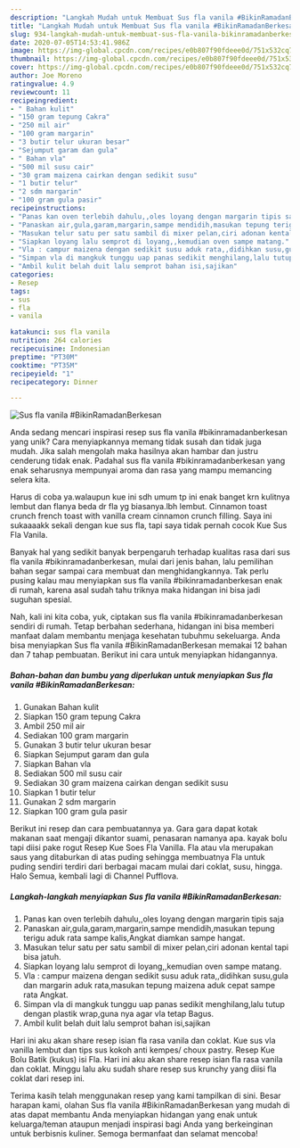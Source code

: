 ```yaml
---
description: "Langkah Mudah untuk Membuat Sus fla vanila #BikinRamadanBerkesan yang Lezat Sekali"
title: "Langkah Mudah untuk Membuat Sus fla vanila #BikinRamadanBerkesan yang Lezat Sekali"
slug: 934-langkah-mudah-untuk-membuat-sus-fla-vanila-bikinramadanberkesan-yang-lezat-sekali
date: 2020-07-05T14:53:41.986Z
image: https://img-global.cpcdn.com/recipes/e0b807f90fdeee0d/751x532cq70/sus-fla-vanila-bikinramadanberkesan-foto-resep-utama.jpg
thumbnail: https://img-global.cpcdn.com/recipes/e0b807f90fdeee0d/751x532cq70/sus-fla-vanila-bikinramadanberkesan-foto-resep-utama.jpg
cover: https://img-global.cpcdn.com/recipes/e0b807f90fdeee0d/751x532cq70/sus-fla-vanila-bikinramadanberkesan-foto-resep-utama.jpg
author: Joe Moreno
ratingvalue: 4.9
reviewcount: 11
recipeingredient:
- " Bahan kulit"
- "150 gram tepung Cakra"
- "250 mil air"
- "100 gram margarin"
- "3 butir telur ukuran besar"
- "Sejumput garam dan gula"
- " Bahan vla"
- "500 mil susu cair"
- "30 gram maizena cairkan dengan sedikit susu"
- "1 butir telur"
- "2 sdm margarin"
- "100 gram gula pasir"
recipeinstructions:
- "Panas kan oven terlebih dahulu,,oles loyang dengan margarin tipis saja"
- "Panaskan air,gula,garam,margarin,sampe mendidih,masukan tepung terigu aduk rata sampe kalis,Angkat diamkan sampe hangat."
- "Masukan telur satu per satu sambil di mixer pelan,ciri adonan kental tapi bisa jatuh."
- "Siapkan loyang lalu semprot di loyang,,kemudian oven sampe matang."
- "Vla : campur maizena dengan sedikit susu aduk rata,,didihkan susu,gula dan margarin aduk rata,masukan tepung maizena aduk cepat sampe rata Angkat."
- "Simpan vla di mangkuk tunggu uap panas sedikit menghilang,lalu tutup dengan plastik wrap,guna nya agar vla tetap Bagus."
- "Ambil kulit belah duit lalu semprot bahan isi,sajikan"
categories:
- Resep
tags:
- sus
- fla
- vanila

katakunci: sus fla vanila 
nutrition: 264 calories
recipecuisine: Indonesian
preptime: "PT30M"
cooktime: "PT35M"
recipeyield: "1"
recipecategory: Dinner

---
```



![Sus fla vanila #BikinRamadanBerkesan](https://img-global.cpcdn.com/recipes/e0b807f90fdeee0d/751x532cq70/sus-fla-vanila-bikinramadanberkesan-foto-resep-utama.jpg)

Anda sedang mencari inspirasi resep sus fla vanila #bikinramadanberkesan yang unik? Cara menyiapkannya memang tidak susah dan tidak juga mudah. Jika salah mengolah maka hasilnya akan hambar dan justru cenderung tidak enak. Padahal sus fla vanila #bikinramadanberkesan yang enak seharusnya mempunyai aroma dan rasa yang mampu memancing selera kita.

Harus di coba ya.walaupun kue ini sdh umum tp ini enak banget krn kulitnya lembut dan flanya beda dr fla yg biasanya.lbh lembut. Cinnamon toast crunch french toast with vanilla cream cinnamon crunch filling. Saya ini sukaaaakk sekali dengan kue sus fla, tapi saya tidak pernah cocok Kue Sus Fla Vanila.

Banyak hal yang sedikit banyak berpengaruh terhadap kualitas rasa dari sus fla vanila #bikinramadanberkesan, mulai dari jenis bahan, lalu pemilihan bahan segar sampai cara membuat dan menghidangkannya. Tak perlu pusing kalau mau menyiapkan sus fla vanila #bikinramadanberkesan enak di rumah, karena asal sudah tahu triknya maka hidangan ini bisa jadi suguhan spesial.


Nah, kali ini kita coba, yuk, ciptakan sus fla vanila #bikinramadanberkesan sendiri di rumah. Tetap berbahan sederhana, hidangan ini bisa memberi manfaat dalam membantu menjaga kesehatan tubuhmu sekeluarga. Anda bisa menyiapkan Sus fla vanila #BikinRamadanBerkesan memakai 12 bahan dan 7 tahap pembuatan. Berikut ini cara untuk menyiapkan hidangannya.

<!--inarticleads1-->

##### Bahan-bahan dan bumbu yang diperlukan untuk menyiapkan Sus fla vanila #BikinRamadanBerkesan:

1. Gunakan  Bahan kulit
1. Siapkan 150 gram tepung Cakra
1. Ambil 250 mil air
1. Sediakan 100 gram margarin
1. Gunakan 3 butir telur ukuran besar
1. Siapkan Sejumput garam dan gula
1. Siapkan  Bahan vla
1. Sediakan 500 mil susu cair
1. Sediakan 30 gram maizena cairkan dengan sedikit susu
1. Siapkan 1 butir telur
1. Gunakan 2 sdm margarin
1. Siapkan 100 gram gula pasir


Berikut ini resep dan cara pembuatannya ya. Gara gara dapat kotak makanan saat mengaji dikantor suami, penasaran namanya apa. kayak bolu tapi diisi pake rogut Resep Kue Soes Fla Vanilla. Fla atau vla merupakan saus yang ditaburkan di atas puding sehingga membuatnya Fla untuk puding sendiri terdiri dari berbagai macam mulai dari coklat, susu, hingga. Halo Semua, kembali lagi di Channel Pufflova. 

<!--inarticleads2-->

##### Langkah-langkah menyiapkan Sus fla vanila #BikinRamadanBerkesan:

1. Panas kan oven terlebih dahulu,,oles loyang dengan margarin tipis saja
1. Panaskan air,gula,garam,margarin,sampe mendidih,masukan tepung terigu aduk rata sampe kalis,Angkat diamkan sampe hangat.
1. Masukan telur satu per satu sambil di mixer pelan,ciri adonan kental tapi bisa jatuh.
1. Siapkan loyang lalu semprot di loyang,,kemudian oven sampe matang.
1. Vla : campur maizena dengan sedikit susu aduk rata,,didihkan susu,gula dan margarin aduk rata,masukan tepung maizena aduk cepat sampe rata Angkat.
1. Simpan vla di mangkuk tunggu uap panas sedikit menghilang,lalu tutup dengan plastik wrap,guna nya agar vla tetap Bagus.
1. Ambil kulit belah duit lalu semprot bahan isi,sajikan


Hari ini aku akan share resep isian fla rasa vanila dan coklat. Kue sus vla vanilla lembut dan tips sus kokoh anti kempes/ choux pastry. Resep Kue Bolu Batik (kukus) isi Fla. Hari ini aku akan share resep isian fla rasa vanila dan coklat. Minggu lalu aku sudah share resep sus krunchy yang diisi fla coklat dari resep ini. 

Terima kasih telah menggunakan resep yang kami tampilkan di sini. Besar harapan kami, olahan Sus fla vanila #BikinRamadanBerkesan yang mudah di atas dapat membantu Anda menyiapkan hidangan yang enak untuk keluarga/teman ataupun menjadi inspirasi bagi Anda yang berkeinginan untuk berbisnis kuliner. Semoga bermanfaat dan selamat mencoba!
